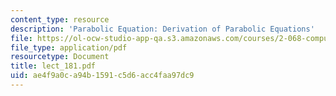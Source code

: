 ```yaml
---
content_type: resource
description: 'Parabolic Equation: Derivation of Parabolic Equations'
file: https://ol-ocw-studio-app-qa.s3.amazonaws.com/courses/2-068-computational-ocean-acoustics-13-853-spring-2003/ae4f9a0ca94b1591c5d6acc4faa97dc9_lect_181.pdf
file_type: application/pdf
resourcetype: Document
title: lect_181.pdf
uid: ae4f9a0c-a94b-1591-c5d6-acc4faa97dc9
---
```

